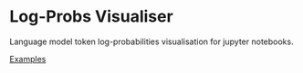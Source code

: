 # Log-Probs Visualiser

Language model token log-probabilities visualisation for jupyter notebooks.

[Examples](https://jim-dilkes.github.io/logprobs-visualiser/docs/examples.html) 
